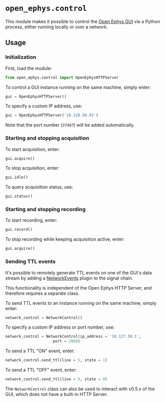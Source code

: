 # `open_ephys.control`

This module makes it possible to control the [Open Ephys GUI](https://open-ephys.org/gui) via a Python process, either running locally or over a network.

## Usage

### Initialization

First, load the module:

```python
from open_ephys.control import OpenEphysHTTPServer
```

To control a GUI instance running on the same machine, simply enter:

```python
gui = OpenEphysHTTPServer()
```

To specify a custom IP address, use:

```python
gui = OpenEphysHTTPServer('10.128.50.93')
```

Note that the port number (`37497`) will be added automatically.

### Starting and stopping acquisition

To start acquisition, enter:

```python
gui.acquire()
```

To stop acquisition, enter:

```python
gui.idle()
```
    
To query acquisition status, use:

```python
gui.status()
```

### Starting and stopping recording

To start recording, enter:

```python
gui.record()
```

To stop recording while keeping acquisition active, enter:

```python
gui.acquire()
```

### Sending TTL events

It's possible to remotely generate TTL events on one of the GUI's data stream by adding a [NetworkEvents](https://open-ephys.github.io/gui-docs/User-Manual/Plugins/Network-Events.html) plugin to the signal chain.

This functionality is independent of the Open Ephys HTTP Server, and therefore requires a separate class.

To send TTL events to an instance running on the same machine, simply enter:

```python
network_control = NetworkControl()
```

To specify a custom IP address or port number, use:

```python
network_control = NetworkControl(ip_address = '10.127.50.1',
                     port = 2000)
```

To send a TTL "ON" event, enter:

```python
network_control.send_ttl(line = 5, state = 1)
```

To send a TTL "OFF" event, enter:

```python
network_control.send_ttl(line = 5, state = 0)
```

The `NetworkControl` class can also be used to interact with v0.5.x of the GUI, which does not have a built-in HTTP Server.